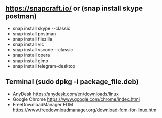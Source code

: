 ## https://snapcraft.io/ or (snap install skype postman)
* snap install skype --classic
* snap install postman
* snap install filezilla
* snap install vlc
* snap install vscode --classic
* snap install opera
* snap install gimp
* snap install telegram-desktop


## Terminal (sudo dpkg -i package_file.deb)
* AnyDesk https://anydesk.com/en/downloads/linux
* Google Chrome https://www.google.com/chrome/index.html
* FreeDownloadManager FDM https://www.freedownloadmanager.org/download-fdm-for-linux.htm
